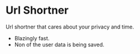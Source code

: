 # Url Shortner

Url shortner that cares about your privacy and time.

- Blazingly fast.
- Non of the user data is being saved.
